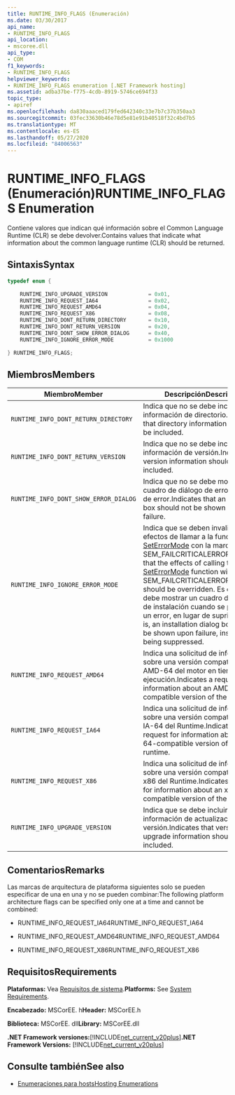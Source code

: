 ```yaml
---
title: RUNTIME_INFO_FLAGS (Enumeración)
ms.date: 03/30/2017
api_name:
- RUNTIME_INFO_FLAGS
api_location:
- mscoree.dll
api_type:
- COM
f1_keywords:
- RUNTIME_INFO_FLAGS
helpviewer_keywords:
- RUNTIME_INFO_FLAGS enumeration [.NET Framework hosting]
ms.assetid: adba37be-f775-4cdb-8919-5746ce694f33
topic_type:
- apiref
ms.openlocfilehash: da830aaaced179fed642340c33e7b7c37b350aa3
ms.sourcegitcommit: 03fec33630b46e78d5e81e91b40518f32c4bd7b5
ms.translationtype: MT
ms.contentlocale: es-ES
ms.lasthandoff: 05/27/2020
ms.locfileid: "84006563"
---
```

# <a name="runtime_info_flags-enumeration"></a><span data-ttu-id="17524-102">RUNTIME_INFO_FLAGS (Enumeración)</span><span class="sxs-lookup"><span data-stu-id="17524-102">RUNTIME_INFO_FLAGS Enumeration</span></span>
<span data-ttu-id="17524-103">Contiene valores que indican qué información sobre el Common Language Runtime (CLR) se debe devolver.</span><span class="sxs-lookup"><span data-stu-id="17524-103">Contains values that indicate what information about the common language runtime (CLR) should be returned.</span></span>  
  
## <a name="syntax"></a><span data-ttu-id="17524-104">Sintaxis</span><span class="sxs-lookup"><span data-stu-id="17524-104">Syntax</span></span>  
  
```cpp  
typedef enum {  
  
    RUNTIME_INFO_UPGRADE_VERSION             = 0x01,  
    RUNTIME_INFO_REQUEST_IA64                = 0x02,  
    RUNTIME_INFO_REQUEST_AMD64               = 0x04,  
    RUNTIME_INFO_REQUEST_X86                 = 0x08,  
    RUNTIME_INFO_DONT_RETURN_DIRECTORY       = 0x10,  
    RUNTIME_INFO_DONT_RETURN_VERSION         = 0x20,  
    RUNTIME_INFO_DONT_SHOW_ERROR_DIALOG      = 0x40,  
    RUNTIME_INFO_IGNORE_ERROR_MODE           = 0x1000  
  
} RUNTIME_INFO_FLAGS;  
```  
  
## <a name="members"></a><span data-ttu-id="17524-105">Miembros</span><span class="sxs-lookup"><span data-stu-id="17524-105">Members</span></span>  
  
|<span data-ttu-id="17524-106">Miembro</span><span class="sxs-lookup"><span data-stu-id="17524-106">Member</span></span>|<span data-ttu-id="17524-107">Descripción</span><span class="sxs-lookup"><span data-stu-id="17524-107">Description</span></span>|  
|------------|-----------------|  
|`RUNTIME_INFO_DONT_RETURN_DIRECTORY`|<span data-ttu-id="17524-108">Indica que no se debe incluir la información de directorio.</span><span class="sxs-lookup"><span data-stu-id="17524-108">Indicates that directory information should not be included.</span></span>|  
|`RUNTIME_INFO_DONT_RETURN_VERSION`|<span data-ttu-id="17524-109">Indica que no se debe incluir la información de versión.</span><span class="sxs-lookup"><span data-stu-id="17524-109">Indicates that version information should not be included.</span></span>|  
|`RUNTIME_INFO_DONT_SHOW_ERROR_DIALOG`|<span data-ttu-id="17524-110">Indica que no se debe mostrar un cuadro de diálogo de error en caso de error.</span><span class="sxs-lookup"><span data-stu-id="17524-110">Indicates that an error dialog box should not be shown upon failure.</span></span>|  
|`RUNTIME_INFO_IGNORE_ERROR_MODE`|<span data-ttu-id="17524-111">Indica que se deben invalidar los efectos de llamar a la función [SetErrorMode](/windows/win32/api/errhandlingapi/nf-errhandlingapi-seterrormode) con la marca SEM_FAILCRITICALERRORS.</span><span class="sxs-lookup"><span data-stu-id="17524-111">Indicates that the effects of calling the [SetErrorMode](/windows/win32/api/errhandlingapi/nf-errhandlingapi-seterrormode) function with the SEM_FAILCRITICALERRORS flag should be overridden.</span></span> <span data-ttu-id="17524-112">Es decir, se debe mostrar un cuadro de diálogo de instalación cuando se produzca un error, en lugar de suprimirse.</span><span class="sxs-lookup"><span data-stu-id="17524-112">That is, an installation dialog box should be shown upon failure, instead of being suppressed.</span></span>|  
|`RUNTIME_INFO_REQUEST_AMD64`|<span data-ttu-id="17524-113">Indica una solicitud de información sobre una versión compatible con AMD-64 del motor en tiempo de ejecución.</span><span class="sxs-lookup"><span data-stu-id="17524-113">Indicates a request for information about an AMD-64-compatible version of the runtime.</span></span>|  
|`RUNTIME_INFO_REQUEST_IA64`|<span data-ttu-id="17524-114">Indica una solicitud de información sobre una versión compatible con IA-64 del Runtime.</span><span class="sxs-lookup"><span data-stu-id="17524-114">Indicates a request for information about an IA-64-compatible version of the runtime.</span></span>|  
|`RUNTIME_INFO_REQUEST_X86`|<span data-ttu-id="17524-115">Indica una solicitud de información sobre una versión compatible con x86 del Runtime.</span><span class="sxs-lookup"><span data-stu-id="17524-115">Indicates a request for information about an x86-compatible version of the runtime.</span></span>|  
|`RUNTIME_INFO_UPGRADE_VERSION`|<span data-ttu-id="17524-116">Indica que se debe incluir la información de actualización de la versión.</span><span class="sxs-lookup"><span data-stu-id="17524-116">Indicates that version upgrade information should be included.</span></span>|  
  
## <a name="remarks"></a><span data-ttu-id="17524-117">Comentarios</span><span class="sxs-lookup"><span data-stu-id="17524-117">Remarks</span></span>  
 <span data-ttu-id="17524-118">Las marcas de arquitectura de plataforma siguientes solo se pueden especificar de una en una y no se pueden combinar:</span><span class="sxs-lookup"><span data-stu-id="17524-118">The following platform architecture flags can be specified only one at a time and cannot be combined:</span></span>  
  
- <span data-ttu-id="17524-119">RUNTIME_INFO_REQUEST_IA64</span><span class="sxs-lookup"><span data-stu-id="17524-119">RUNTIME_INFO_REQUEST_IA64</span></span>  
  
- <span data-ttu-id="17524-120">RUNTIME_INFO_REQUEST_AMD64</span><span class="sxs-lookup"><span data-stu-id="17524-120">RUNTIME_INFO_REQUEST_AMD64</span></span>  
  
- <span data-ttu-id="17524-121">RUNTIME_INFO_REQUEST_X86</span><span class="sxs-lookup"><span data-stu-id="17524-121">RUNTIME_INFO_REQUEST_X86</span></span>  
  
## <a name="requirements"></a><span data-ttu-id="17524-122">Requisitos</span><span class="sxs-lookup"><span data-stu-id="17524-122">Requirements</span></span>  
 <span data-ttu-id="17524-123">**Plataformas:** Vea [Requisitos de sistema](../../get-started/system-requirements.md).</span><span class="sxs-lookup"><span data-stu-id="17524-123">**Platforms:** See [System Requirements](../../get-started/system-requirements.md).</span></span>  
  
 <span data-ttu-id="17524-124">**Encabezado:** MSCorEE. h</span><span class="sxs-lookup"><span data-stu-id="17524-124">**Header:** MSCorEE.h</span></span>  
  
 <span data-ttu-id="17524-125">**Biblioteca:** MSCorEE. dll</span><span class="sxs-lookup"><span data-stu-id="17524-125">**Library:** MSCorEE.dll</span></span>  
  
 <span data-ttu-id="17524-126">**.NET Framework versiones:**[!INCLUDE[net_current_v20plus](../../../../includes/net-current-v20plus-md.md)]</span><span class="sxs-lookup"><span data-stu-id="17524-126">**.NET Framework Versions:** [!INCLUDE[net_current_v20plus](../../../../includes/net-current-v20plus-md.md)]</span></span>  
  
## <a name="see-also"></a><span data-ttu-id="17524-127">Consulte también</span><span class="sxs-lookup"><span data-stu-id="17524-127">See also</span></span>

- [<span data-ttu-id="17524-128">Enumeraciones para hosts</span><span class="sxs-lookup"><span data-stu-id="17524-128">Hosting Enumerations</span></span>](hosting-enumerations.md)
